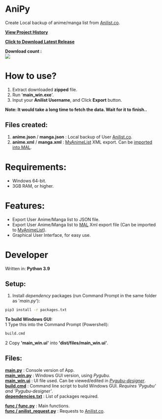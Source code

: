 # AniPy

Create Local backup of anime/manga list from [Anilist.co](https://anilist.co/).

[**View Project History**](doc/VERSION.md) <br>

[**Click to Download Latest Release**](https://github.com/Jacekun/AniPy/releases/download/v1.0.0.0/AniPy_v1.0.0.0.zip)

**Download count :** <br> [![](https://img.shields.io/github/downloads/Jacekun/AniPy/v1.0.0.0/total.svg)]() <br>

# How to use?

1. Extract downloaded **zipped** file.
2. Run '**main_win.exe**'.
3. Input your **Anilist Username**, and Click **Export** button.

**Note: It would take a long time to fetch the data. Wait for it to finish..** <br>

## Files created:

1. **anime.json** / **manga.json** :   Local backup of User [Anilist.co](https://anilist.co/).
2. **anime.xml** / **manga.xml**   :   [MyAnimeList](https://myanimelist.net/) XML export. Can be [imported into MAL](https://myanimelist.net/import.php).  

# Requirements:
  - Windows 64-bit.
  - 3GB RAM, or higher.

# Features:
- Export User Anime/Manga list to JSON file.
- Export User Anime/Manga list to [MAL](https://myanimelist.net/) Xml export file (Can be imported to [MyAnimeList](https://myanimelist.net/import.php)).
- Graphical User Interface, for easy use.

# Developer

Written in: **Python 3.9** <br>

## Setup:

1. Install *dependency* packages (run Command Prompt in the same folder as '*main.py*'): <br>
  ```cmd
  pip3 install -r packages.txt
  ```
**To build Windows GUI:** <br>
1 Type this into the Command Prompt (Powershell):
  ```cmd
  build.cmd
  ```
2 Copy **'main_win.ui'** into **'dist/files/main_win.ui'**.

## Files:

**[main.py](main.py)** : Console version of App. <br>
**[main_win.py](main_win.py)** : Windows GUI version, using *Pygubu*. <br>
**[main_win.ui](main_win.ui)**     : UI file used. Can be viewed/edited in *[Pygubu-designer](https://pypi.org/project/pygubu-designer/)*. <br>
**[build.cmd](build.cmd)**   : Command line script to build Windows GUI. *Requires 'Pygubu' and 'Pygubu-designer'*. <br>
**[dependencies.txt](dependencies.txt)**    : List of packages required. <br>

**[func / func.py](func/func.py)**    : Main functions. <br>
**[func / anilist_request.py](func/anilist_request.py)**    : Requests to [Anilist.co](https://anilist.co/). <br>